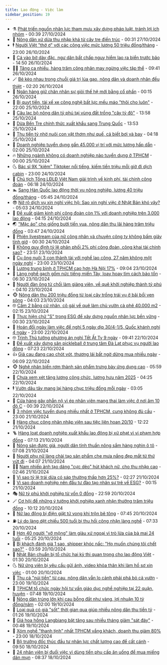 ```yaml
---
title: Lao động - Việc làm
sidebar_position: 19
---
```


<!-- dantri-lao-dong-viec-lam:START -->
- ⚗️ [Phát triển nguồn nhân lực tham mưu xây dựng pháp luật, tránh lợi ích nhóm](https://dantri.com.vn/lao-dong-viec-lam/phat-trien-nguon-nhan-luc-tham-muu-xay-dung-phap-luat-tranh-loi-ich-nhom-20241026183853798.htm) - 00:39 27/10/2024
- 🙉 [Nông dân xứ dừa thu nhập khá từ cây tre điền trúc](https://dantri.com.vn/lao-dong-viec-lam/nong-dan-xu-dua-thu-nhap-kha-tu-cay-tre-dien-truc-20241026151748656.htm) - 00:31 27/10/2024
- 🕴 [Người Việt &quot;thờ ơ&quot; với các công việc mức lương 50 triệu đồng/tháng](https://dantri.com.vn/lao-dong-viec-lam/nguoi-viet-tho-o-voi-cac-cong-viec-muc-luong-50-trieu-dongthang-20241024120210712.htm) - 23:00 26/10/2024
- 🧐 [Cá vào bờ dày đặc, ngư dân bất chấp nguy hiểm lao ra biển trước bão](https://dantri.com.vn/lao-dong-viec-lam/ca-vao-bo-day-dac-ngu-dan-bat-chap-nguy-hiem-lao-ra-bien-truoc-bao-20241026175123094.htm) - 14:50 26/10/2024
- 🧑‍💻 [Tăng ca nhiều, hàng trăm công nhân may ngừng việc tập thể](https://dantri.com.vn/lao-dong-viec-lam/tang-ca-nhieu-hang-tram-cong-nhan-may-ngung-viec-tap-the-20241026155306224.htm) - 09:41 26/10/2024
- 🪄 [Bẻ kèo nhau trong chuỗi giá trị lúa gạo, nông dân và doanh nhân đều thiệt](https://dantri.com.vn/lao-dong-viec-lam/be-keo-nhau-trong-chuoi-gia-tri-lua-gao-nong-dan-va-doanh-nhan-deu-thiet-20241025195926459.htm) - 02:20 26/10/2024
- 🦣 [Ngân hàng giữ chân nhân sự giỏi thế hệ mới bằng cổ phần](https://dantri.com.vn/lao-dong-viec-lam/ngan-hang-giu-chan-nhan-su-gioi-the-he-moi-bang-co-phan-20241025105606587.htm) - 00:15 26/10/2024
- 🎡 [Bị quỵt tiền, tài xế xe công nghệ bất lực mếu máo &quot;thôi cho luôn&quot;](https://dantri.com.vn/lao-dong-viec-lam/bi-quyt-tien-tai-xe-xe-cong-nghe-bat-luc-meu-mao-thoi-cho-luon-20241024105439708.htm) - 22:00 25/10/2024
- 🦍 [Câu lạc bộ nông dân tỷ phú tại vùng đất trồng &quot;cây tỷ đô&quot;](https://dantri.com.vn/lao-dong-viec-lam/cau-lac-bo-nong-dan-ty-phu-tai-vung-dat-trong-cay-ty-do-20241025191147185.htm) - 13:58 25/10/2024
- 🫶 [Dừa Bến Tre chính thức xuất khẩu sang Trung Quốc](https://dantri.com.vn/lao-dong-viec-lam/dua-ben-tre-chinh-thuc-xuat-khau-sang-trung-quoc-20241025155329378.htm) - 13:53 25/10/2024
- 🥸 [Thu tiền tỷ nhờ nuôi con vật thơm như quế, cả biết bơi và bay](https://dantri.com.vn/lao-dong-viec-lam/thu-tien-ty-nho-nuoi-con-vat-thom-nhu-que-ca-biet-boi-va-bay-20241025100859230.htm) - 04:18 25/10/2024
- 🎡 [Doanh nghiệp tuyển dụng gần 45.000 vị trí với mức lương hấp dẫn](https://dantri.com.vn/lao-dong-viec-lam/doanh-nghiep-tuyen-dung-gan-45000-vi-tri-voi-muc-luong-hap-dan-20241024212508082.htm) - 02:00 25/10/2024
- 🔥 [Những ngành không có doanh nghiệp nào tuyển dụng ở TPHCM](https://dantri.com.vn/lao-dong-viec-lam/nhung-nganh-khong-co-doanh-nghiep-nao-tuyen-dung-o-tphcm-20241022124719455.htm) - 00:00 25/10/2024
- 🌜 [Bác sĩ 9X &quot;kiêm&quot; Tiktoker nổi tiếng, kiếm tiền triệu mỗi giờ đi dịch cabin](https://dantri.com.vn/lao-dong-viec-lam/bac-si-9x-kiem-tiktoker-noi-tieng-kiem-tien-trieu-moi-gio-di-dich-cabin-20241024135409686.htm) - 23:00 24/10/2024
- 🤭 [Chủ tịch Tổng LĐLĐ Việt Nam giải trình về kinh phí, tài chính công đoàn](https://dantri.com.vn/lao-dong-viec-lam/chu-tich-tong-ldld-viet-nam-giai-trinh-ve-kinh-phi-tai-chinh-cong-doan-20241024130121382.htm) - 06:18 24/10/2024
- 🏊 [Sang Hàn Quốc lao động thời vụ nông nghiệp, lương 40 triệu đồng/tháng](https://dantri.com.vn/lao-dong-viec-lam/sang-han-quoc-lao-dong-thoi-vu-nong-nghiep-luong-40-trieu-dongthang-20241024103829381.htm) - 05:45 24/10/2024
- 😎 [Nở rộ dịch vụ xin nghỉ việc hộ: Sao xin nghỉ việc ở Nhật Bản khó vậy?](https://dantri.com.vn/lao-dong-viec-lam/no-ro-dich-vu-xin-nghi-viec-ho-sao-xin-nghi-viec-o-nhat-ban-kho-vay-20241023120517697.htm) - 05:03 24/10/2024
- 🤖 [Đề xuất giảm kinh phí công đoàn còn 1% với doanh nghiệp trên 3.000 lao động](https://dantri.com.vn/lao-dong-viec-lam/de-xuat-giam-kinh-phi-cong-doan-con-1-voi-doanh-nghiep-tren-3000-lao-dong-20241024103240944.htm) - 04:15 24/10/2024
- 🌏 [&quot;Mặc áo&quot; cho giống bưởi tiến vua, nông dân thu lãi hàng trăm triệu đồng](https://dantri.com.vn/lao-dong-viec-lam/mac-ao-cho-giong-buoi-tien-vua-nong-dan-thu-lai-hang-tram-trieu-dong-20241024064059870.htm) - 03:47 24/10/2024
- 🦏 [Phiên livestream của nữ công nhân và chuyện công ty không bấm giây tính giờ](https://dantri.com.vn/lao-dong-viec-lam/phien-livestream-cua-nu-cong-nhan-va-chuyen-cong-ty-khong-bam-giay-tinh-gio-20241023215529805.htm) - 00:30 24/10/2024
- 🤔 [Không quy định tỷ lệ phân phối 2% phí công đoàn, công khai tài chính sao?](https://dantri.com.vn/lao-dong-viec-lam/khong-quy-dinh-ty-le-phan-phoi-2-phi-cong-doan-cong-khai-tai-chinh-sao-20241023224536450.htm) - 23:51 23/10/2024
- 🌮 [Cụ ông nuôi 3 con thành tài với nghề lao công, 27 năm không một ngày nghỉ](https://dantri.com.vn/lao-dong-viec-lam/cu-ong-nuoi-3-con-thanh-tai-voi-nghe-lao-cong-27-nam-khong-mot-ngay-nghi-20241023202256943.htm) - 23:00 23/10/2024
- 💪 [Lương trung bình ở TPHCM cao hơn Hà Nội 17%](https://dantri.com.vn/lao-dong-viec-lam/luong-trung-binh-o-tphcm-cao-hon-ha-noi-17-20241023150849324.htm) - 09:04 23/10/2024
- 💪 [Làng nghề gạch gốm nức tiếng miền Tây, loay hoay tìm cách bảo tồn](https://dantri.com.vn/lao-dong-viec-lam/lang-nghe-gach-gom-nuc-tieng-mien-tay-loay-hoay-tim-cach-bao-ton-20241019202437935.htm) - 06:30 23/10/2024
- 🦒 [Người đàn ông từ chối làm giảng viên, về quê khởi nghiệp thành tỷ phú](https://dantri.com.vn/lao-dong-viec-lam/nguoi-dan-ong-tu-choi-lam-giang-vien-ve-que-khoi-nghiep-thanh-ty-phu-20241022165624303.htm) - 04:10 23/10/2024
- 🐵 [Nông dân thu 200 triệu đồng từ loại cây trồng trái vụ ở bãi bồi ven sông](https://dantri.com.vn/lao-dong-viec-lam/nong-dan-thu-200-trieu-dong-tu-loai-cay-trong-trai-vu-o-bai-boi-ven-song-20241022074443403.htm) - 04:03 23/10/2024
- 🤓 [Cầm 2 bằng cử nhân, cô gái về quê làm chủ vườn cà phê 40.000 m2](https://dantri.com.vn/lao-dong-viec-lam/cam-2-bang-cu-nhan-co-gai-ve-que-lam-chu-vuon-ca-phe-40000-m2-20241022124555153.htm) - 02:15 23/10/2024
- 🧐 [Thực hiện chữ &quot;S&quot; trong ESG để xây dựng nguồn nhân lực bền vững](https://dantri.com.vn/lao-dong-viec-lam/thuc-hien-chu-s-trong-esg-de-xay-dung-nguon-nhan-luc-ben-vung-20241021105601887.htm) - 00:30 23/10/2024
- 💪 [Hoán đổi ngày làm việc để nghỉ 5 ngày dịp 30/4-1/5, Quốc khánh nghỉ 4 ngày](https://dantri.com.vn/lao-dong-viec-lam/hoan-doi-ngay-lam-viec-de-nghi-5-ngay-dip-304-15-quoc-khanh-nghi-4-ngay-20241022165841811.htm) - 23:00 22/10/2024
- 🤓 [Trình Thủ tướng phương án nghỉ Tết Ất Tỵ 9 ngày](https://dantri.com.vn/lao-dong-viec-lam/trinh-thu-tuong-phuong-an-nghi-tet-at-ty-9-ngay-20241022154848071.htm) - 09:41 22/10/2024
- 💯 [Đề xuất xây dựng sân pickleball ở trung tâm Đà Lạt phục vụ người lao động](https://dantri.com.vn/lao-dong-viec-lam/de-xuat-xay-dung-san-pickleball-o-trung-tam-da-lat-phuc-vu-nguoi-lao-dong-20241022133418380.htm) - 07:23 22/10/2024
- 👍 [Giá cau đang cao chót vót, thương lái bất ngờ dừng mua nhiều ngày](https://dantri.com.vn/lao-dong-viec-lam/gia-cau-dang-cao-chot-vot-thuong-lai-bat-ngo-dung-mua-nhieu-ngay-20241022112015131.htm) - 06:09 22/10/2024
- 🐵 [Nghệ nhân biến rơm thành sản phẩm trưng bày ứng dụng cao](https://dantri.com.vn/lao-dong-viec-lam/nghe-nhan-bien-rom-thanh-san-pham-trung-bay-ung-dung-cao-20241019205255670.htm) - 05:59 22/10/2024
- 💂 [Chưa xem xét tăng lương công chức, lương hưu năm 2025](https://dantri.com.vn/lao-dong-viec-lam/chua-xem-xet-tang-luong-cong-chuc-luong-huu-nam-2025-20241022111305734.htm) - 04:25 22/10/2024
- 🕴 [Vườn dâu tây mang lại hàng chục triệu đồng mỗi ngày](https://dantri.com.vn/lao-dong-viec-lam/vuon-dau-tay-mang-lai-hang-chuc-trieu-dong-moi-ngay-20241021142416165.htm) - 03:05 22/10/2024
- 👀 [Cửa hàng gây phẫn nộ vì ép nhân viên mang thai làm việc ở nơi âm 10 độ C](https://dantri.com.vn/lao-dong-viec-lam/cua-hang-gay-phan-no-vi-ep-nhan-vien-mang-thai-lam-viec-o-noi-am-10-do-c-20241021172850101.htm) - 00:39 22/10/2024
- 🦄 [3 nhóm việc tuyển dụng nhiều nhất ở TPHCM, cung không đủ cầu](https://dantri.com.vn/lao-dong-viec-lam/3-nhom-viec-tuyen-dung-nhieu-nhat-o-tphcm-cung-khong-du-cau-20241021054816712.htm) - 23:00 21/10/2024
- 🔭 [Hàng chục công nhân nhập viện sau tiệc liên hoan 20/10](https://dantri.com.vn/lao-dong-viec-lam/hang-chuc-cong-nhan-nhap-vien-sau-tiec-lien-hoan-2010-20241021191205242.htm) - 12:22 21/10/2024
- 🪜 [Hàng loạt doanh nghiệp xuất khẩu lao động bị xử phạt vì vi phạm hợp đồng](https://dantri.com.vn/lao-dong-viec-lam/hang-loat-doanh-nghiep-xuat-khau-lao-dong-bi-xu-phat-vi-vi-pham-hop-dong-20241021140508930.htm) - 07:13 21/10/2024
- 🌊 [Nông sản được giá, người dân tỉnh thuần nông sắm hàng nghìn ô tô](https://dantri.com.vn/lao-dong-viec-lam/nong-san-duoc-gia-nguoi-dan-tinh-thuan-nong-sam-hang-nghin-o-to-20241021122719595.htm) - 07:08 21/10/2024
- 💯 [Người phụ nữ làng chài tạo sản phẩm che mưa nắng đẹp mắt từ thứ vứt đi](https://dantri.com.vn/lao-dong-viec-lam/nguoi-phu-nu-lang-chai-tao-san-pham-che-mua-nang-dep-mat-tu-thu-vut-di-20241020112513370.htm) - 04:07 21/10/2024
- 👨‍🏫 [Nam nhiếp ảnh tạo dáng &quot;cực dẻo&quot; hút khách nữ, cho thu nhập cao](https://dantri.com.vn/lao-dong-viec-lam/nam-nhiep-anh-tao-dang-cuc-deo-hut-khach-nu-cho-thu-nhap-cao-20241020222429333.htm) - 02:46 21/10/2024
- 🙉 [Vì sao tỷ lệ trái dừa có sáp thường thấp hơn 25%?](https://dantri.com.vn/lao-dong-viec-lam/vi-sao-ty-le-trai-dua-co-sap-thuong-thap-hon-25-20241020203747943.htm) - 02:27 21/10/2024
- 🦄 [Vì sao doanh nghiệp nên đầu tư đào tạo nhân sự trẻ về ESG?](https://dantri.com.vn/lao-dong-viec-lam/vi-sao-doanh-nghiep-nen-dau-tu-dao-tao-nhan-su-tre-ve-esg-20241020192049417.htm) - 00:15 21/10/2024
- 🎭 [Nữ tỷ phú khởi nghiệp từ vốn 0 đồng](https://dantri.com.vn/lao-dong-viec-lam/nu-ty-phu-khoi-nghiep-tu-von-0-dong-20241019171000454.htm) - 22:59 20/10/2024
- 🪄 [Cơ hội để những ý tưởng khởi nghiệp xanh nhận thưởng trăm triệu đồng](https://dantri.com.vn/lao-dong-viec-lam/co-hoi-de-nhung-y-tuong-khoi-nghiep-xanh-nhan-thuong-tram-trieu-dong-20240926173935544.htm) - 10:12 20/10/2024
- 🌁 [Nữ lao động bị điện giật tử vong khi trộn bê tông](https://dantri.com.vn/lao-dong-viec-lam/nu-lao-dong-bi-dien-giat-tu-vong-khi-tron-be-tong-20241020131958671.htm) - 07:45 20/10/2024
- ⛽️ [Lý do làng dệt chiếu 500 tuổi bị thu hồi công nhận làng nghề](https://dantri.com.vn/lao-dong-viec-lam/ly-do-lang-det-chieu-500-tuoi-bi-thu-hoi-cong-nhan-lang-nghe-20241018101949239.htm) - 07:33 20/10/2024
- 🤩 [Hơn 40 người &quot;vỡ mộng&quot; làm giàu xứ ngoại vì trò lừa của bà mai 24 tuổi](https://dantri.com.vn/lao-dong-viec-lam/hon-40-nguoi-vo-mong-lam-giau-xu-ngoai-vi-tro-lua-cua-ba-mai-24-tuoi-20241018153542018.htm) - 05:25 20/10/2024
- 🌝 [Bị khách đánh giá 1 sao, shipper khóc nấc: &quot;Họ muốn chúng tôi chết sao?&quot;](https://dantri.com.vn/lao-dong-viec-lam/bi-khach-danh-gia-1-sao-shipper-khoc-nac-ho-muon-chung-toi-chet-sao-20241019142200175.htm) - 03:59 20/10/2024
- 🤗 [Nhật Bản chuẩn bị tổ chức hai kỳ thi quan trọng cho lao động Việt](https://dantri.com.vn/lao-dong-viec-lam/nhat-ban-chuan-bi-to-chuc-hai-ky-thi-quan-trong-cho-lao-dong-viet-20241020020205374.htm) - 01:30 20/10/2024
- 🌜 [Nữ ứng viên bị yêu cầu gửi ảnh, video khỏa thân khi làm hồ sơ xin việc](https://dantri.com.vn/lao-dong-viec-lam/nu-ung-vien-bi-yeu-cau-gui-anh-video-khoa-than-khi-lam-ho-so-xin-viec-20241019101806043.htm) - 01:00 20/10/2024
- 👀 [Thu cả &quot;núi tiền&quot; từ cau, nông dân vẫn lo cảnh phải phá bỏ cả vườn](https://dantri.com.vn/lao-dong-viec-lam/thu-ca-nui-tien-tu-cau-nong-dan-van-lo-canh-phai-pha-bo-ca-vuon-20241018175919001.htm) - 23:00 19/10/2024
- 🫣 [TPHCM tổ chức ngày hội tư vấn giáo dục nghề nghiệp tại 22 quận, huyện](https://dantri.com.vn/lao-dong-viec-lam/tphcm-to-chuc-ngay-hoi-tu-van-giao-duc-nghe-nghiep-tai-22-quan-huyen-20241019142404911.htm) - 07:48 19/10/2024
- 🧠 [Nông dân trúng lớn khi cau bỗng đắt như vàng, lợi nhuận 10 tỷ đồng/năm](https://dantri.com.vn/lao-dong-viec-lam/nong-dan-trung-lon-khi-cau-bong-dat-nhu-vang-loi-nhuan-10-ty-dongnam-20241018204804549.htm) - 02:00 19/10/2024
- 🎊 [Loại quả có giá &quot;sốt&quot; thời gian qua giúp nhiều nông dân thu tiền tỷ](https://dantri.com.vn/lao-dong-viec-lam/loai-qua-co-gia-sot-thoi-gian-qua-giup-nhieu-nong-dan-thu-tien-ty-20241018170502503.htm) - 01:26 19/10/2024
- 🧰 [Giá hoa hồng Langbiang bật tăng sau nhiều tháng giảm &quot;sát đáy&quot;](https://dantri.com.vn/lao-dong-viec-lam/gia-hoa-hong-langbiang-bat-tang-sau-nhieu-thang-giam-sat-day-20241018094808155.htm) - 00:48 19/10/2024
- 🐘 [Xóm nghề &quot;thanh tịnh&quot; nhất TPHCM vắng khách, doanh thu giảm 80%](https://dantri.com.vn/lao-dong-viec-lam/xom-nghe-thanh-tinh-nhat-tphcm-vang-khach-doanh-thu-giam-80-20241018172643715.htm) - 23:00 18/10/2024
- 🥳 [Bộ trưởng đốc thúc đầu tư nhân lực chất lượng cao để cất cánh](https://dantri.com.vn/lao-dong-viec-lam/bo-truong-doc-thuc-dau-tu-nhan-luc-chat-luong-cao-de-cat-canh-20241018162213172.htm) - 09:50 18/10/2024
- 🐎 [24 nhân viên bị đuổi việc vì dùng tiền phụ cấp ăn uống để mua miếng dán mụn](https://dantri.com.vn/lao-dong-viec-lam/24-nhan-vien-bi-duoi-viec-vi-dung-tien-phu-cap-an-uong-de-mua-mieng-dan-mun-20241018152508277.htm) - 08:37 18/10/2024<!-- dantri-lao-dong-viec-lam:END -->
